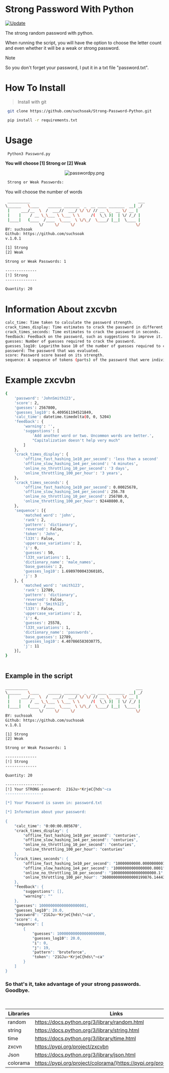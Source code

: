 # Strong Password With Python
[![Update](https://github.com/suchsoak/Strong-Password-Python/actions/workflows/main.yml/badge.svg)](https://github.com/suchsoak/Strong-Password-Python/actions/workflows/main.yml)

The strong random password with python.

When running the script, you will have the option to choose the letter count and even whether it will be a weak or strong password.

>[!NOTE]
>So you don't forget your password, I put it in a txt file "password.txt".


# How To Install

> Install with git

```sh
 git clone https://github.com/suchsoak/Strong-Password-Python.git

```
```sh
 pip install -r requirements.txt  
```

# Usage

```sh
 Python3 Password.py
```
  **You will choose [1] Strong or [2] Weak**

<p align="center">
  <img src="https://github.com/suchsoak/Strong-Password-Python/blob/main/passwordpy.png" alt="passwordpy.png">
</p>

```sh
 Strong or Weak Passwords:
```

You will choose the number of words

```sh
 __________                                                ___
\______   \____    ______ _______  _  __ ____ _______  __| _/
 |     ___/__  \  /  ___//  ___/ \/ \/ // __ \_  __ \/ __ | 
 |    |    / __ \_\___ \ \___ \ \     /(  \_\ )|  | \/ /_/ | 
 |____|   (____  /____  \____  \ \/\_/  \____/ |__|  \____ | 
               \/     \/     \/                           \/ 
BY: suchsoak
Github: https://github.com/suchsoak                          
v.1.0.1

[1] Strong
[2] Weak

Strong or Weak Passwords: 1

--------------
[!] Strong
--------------

Quantity: 20
```


# Information About zxcvbn 

```sh
calc_time: Time taken to calculate the password strength.
crack_times_display: Time estimates to crack the password in different scenarios.
crack_times_seconds: Time estimates to crack the password in seconds.
feedback: Feedback on the password, such as suggestions to improve it.
guesses: Number of guesses required to crack the password.
guesses_log10: Logarithm base 10 of the number of guesses required to crack the password.
password: The password that was evaluated.
score: Password score based on its strength.
sequence: A sequence of tokens (parts) of the password that were individually analyzed.
```

# Example zxcvbn

```sh
{
    'password': 'JohnSmith123',
    'score': 2,
    'guesses': 2567800,
    'guesses_log10': 6.409561194521849,
    'calc_time': datetime.timedelta(0, 0, 5204)
    'feedback': {
        'warning': '',
        'suggestions': [
            'Add another word or two. Uncommon words are better.',
            "Capitalization doesn't help very much"
        ]
    },
    'crack_times_display': {
        'offline_fast_hashing_1e10_per_second': 'less than a second'
        'offline_slow_hashing_1e4_per_second': '4 minutes',
        'online_no_throttling_10_per_second': '3 days',
        'online_throttling_100_per_hour': '3 years',
    },
    'crack_times_seconds': {
        'offline_fast_hashing_1e10_per_second': 0.00025678,
        'offline_slow_hashing_1e4_per_second': 256.78
        'online_no_throttling_10_per_second': 256780.0,
        'online_throttling_100_per_hour': 92440800.0,
    },
    'sequence': [{
        'matched_word': 'john',
        'rank': 2,
        'pattern': 'dictionary',
        'reversed': False,
        'token': 'John',
        'l33t': False,
        'uppercase_variations': 2,
        'i': 0,
        'guesses': 50,
        'l33t_variations': 1,
        'dictionary_name': 'male_names',
        'base_guesses': 2,
        'guesses_log10': 1.6989700043360185,
        'j': 3
    }, {
        'matched_word': 'smith123',
        'rank': 12789,
        'pattern': 'dictionary',
        'reversed': False,
        'token': 'Smith123',
        'l33t': False,
        'uppercase_variations': 2,
        'i': 4,
        'guesses': 25578,
        'l33t_variations': 1,
        'dictionary_name': 'passwords',
        'base_guesses': 12789,
        'guesses_log10': 4.407866583030775,
        'j': 11
    }],
}
 
```

## Example in the script

```sh
__________                                                ___
\______   \____    ______ _______  _  __ ____ _______  __| _/
 |     ___/__  \  /  ___//  ___/ \/ \/ // __ \_  __ \/ __ | 
 |    |    / __ \_\___ \ \___ \ \     /(  \_\ )|  | \/ /_/ | 
 |____|   (____  /____  \____  \ \/\_/  \____/ |__|  \____ | 
               \/     \/     \/                           \/ 
BY: suchsoak
Github: https://github.com/suchsoak                          
v.1.0.1

[1] Strong
[2] Weak

Strong or Weak Passwords: 1

--------------
[!] Strong
--------------

Quantity: 20

-----------------
[!] Your STRONG password:  21GJu>*KrjeC{hds"~ca
-----------------

[*] Your Password is saven in: password.txt

[*] Information about your password:
	
{
    "calc_time": "0:00:00.005670",
    "crack_times_display": {
        "offline_fast_hashing_1e10_per_second": "centuries",
        "offline_slow_hashing_1e4_per_second": "centuries",
        "online_no_throttling_10_per_second": "centuries",
        "online_throttling_100_per_hour": "centuries"
    },
    "crack_times_seconds": {
        "offline_fast_hashing_1e10_per_second": "10000000000.0000000001",
        "offline_slow_hashing_1e4_per_second": "10000000000000000.0001",
        "online_no_throttling_10_per_second": "10000000000000000000.1",
        "online_throttling_100_per_hour": "3600000000000000199876.144433"
    },
    "feedback": {
        "suggestions": [],
        "warning": ""
    },
    "guesses": 100000000000000000001,
    "guesses_log10": 20.0,
    "password": "21GJu>*KrjeC{hds\"~ca",
    "score": 4,
    "sequence": [
        {
            "guesses": 100000000000000000000,
            "guesses_log10": 20.0,
            "i": 0,
            "j": 19,
            "pattern": "bruteforce",
            "token": "21GJu>*KrjeC{hds\"~ca"
        }
    ]
}
```

### So that's it, take advantage of your strong passwords. Goodbye.

<br>

| Libraries |  Links |
| ------ | ------ |
| random | https://docs.python.org/3/library/random.html 
| string| https://docs.python.org/3/library/string.html 
| time | https://docs.python.org/3/library/time.html
| zxcvn | https://pypi.org/project/zxcvbn
| Json | https://docs.python.org/3/library/json.html
| colorama | https://pypi.org/project/colorama/)https://pypi.org/project/colorama/
